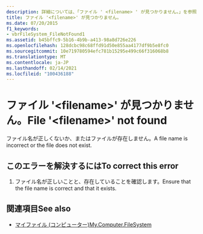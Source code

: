 ```yaml
---
description: 詳細については、「ファイル ' <filename> ' が見つかりません。」を参照してください。
title: ファイル '<filename>' が見つかりません。
ms.date: 07/20/2015
f1_keywords:
- vbrFileSystem_FileNotFound1
ms.assetid: b45bffc9-5b16-4b9b-a413-98a8d726e226
ms.openlocfilehash: 128dcbc98c68ffd91d50e855aa4177df9b5e8fc0
ms.sourcegitcommit: 10e719780594efc781b15295e499c66f316068b8
ms.translationtype: MT
ms.contentlocale: ja-JP
ms.lasthandoff: 02/14/2021
ms.locfileid: "100436188"
---
```

# <a name="file-filename-not-found"></a><span data-ttu-id="64b5f-103">ファイル '\<filename>' が見つかりません。</span><span class="sxs-lookup"><span data-stu-id="64b5f-103">File '\<filename>' not found</span></span>

<span data-ttu-id="64b5f-104">ファイル名が正しくないか、またはファイルが存在しません。</span><span class="sxs-lookup"><span data-stu-id="64b5f-104">A file name is incorrect or the file does not exist.</span></span>  
  
## <a name="to-correct-this-error"></a><span data-ttu-id="64b5f-105">このエラーを解決するには</span><span class="sxs-lookup"><span data-stu-id="64b5f-105">To correct this error</span></span>  
  
1. <span data-ttu-id="64b5f-106">ファイル名が正しいことと、存在していることを確認します。</span><span class="sxs-lookup"><span data-stu-id="64b5f-106">Ensure that the file name is correct and that it exists.</span></span>  
  
## <a name="see-also"></a><span data-ttu-id="64b5f-107">関連項目</span><span class="sxs-lookup"><span data-stu-id="64b5f-107">See also</span></span>

- [<span data-ttu-id="64b5f-108">マイファイル (コンピューター)</span><span class="sxs-lookup"><span data-stu-id="64b5f-108">My.Computer.FileSystem</span></span>](xref:Microsoft.VisualBasic.FileIO.FileSystem)

